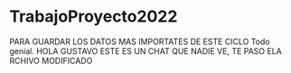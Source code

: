 # TrabajoProyecto2022
PARA GUARDAR LOS DATOS MAS IMPORTATES DE ESTE CICLO
Todo genial.
HOLA GUSTAVO ESTE ES UN CHAT QUE NADIE VE, TE PASO ELA RCHIVO MODIFICADO
